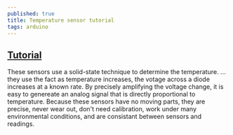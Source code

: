 ```yaml
---
published: true
title: Temperature sensor tutorial
tags: arduino
---
```

## [Tutorial](http://mirrors.arcadecontrols.com/ladyyada.net/learn/sensors/tmp36.html)

These sensors use a solid-state technique to determine the temperature. ... they use the fact as temperature increases, the votage across a diode increases at a known rate. By precisely amplifying the voltage change, it is easy to genereate an analog signal that is directly proportional to temperature. Because these sensors have no moving parts, they are precise, never wear out, don't need calibration, work under many environmental conditions, and are consistant between sensors and readings.